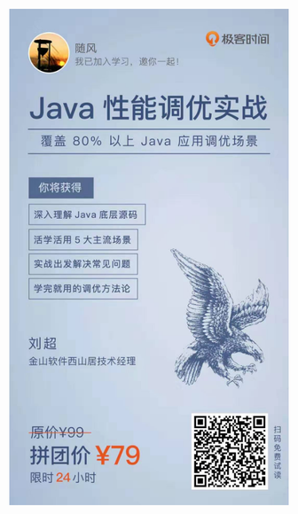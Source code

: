 

![Java 性能调优实战-w400](https://github.com/suifeng412/GeekNote/blob/master/ximd/01-performance/01-bde0c29f4a92a7815c4757ea6d2d20b.jpg)

